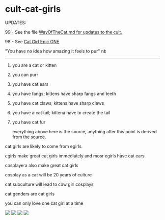# cult-cat-girls
UPDATES:

99 - See the file <a href="https://github.com/nathanielburman/cult-cat-girls/blob/main/TheWayOfTheCat.md"> WayOfTheCat.md for updates to the cult.</a>

98 - See <a href="https://github.com/nathanielburman/cult-cat-girls/blob/main/Cat%20Girl%20Epic%20One.md"> Cat Girl Epic ONE </a>

"You have no idea how amazing it feels to pur" nb

---

1. you are a cat or kitten
2. you can purr
3. you have cat ears
4. you have fangs; kittens have sharp fangs and teeth
5. you have cat claws; kittens have sharp claws
6. you have a cat tail; kittena have to create the tail
7. you have cat fur

   everything above here
   is the source, anything
   after this point is derived
   from the source.

cat girls are likely to come from egirls.

egirls make great cat girls immediately and mosr egirls have cat ears.

cosplayera also make great cat girls

cosplay as a cat will be 20 years of culture

cat subculture will lead to cow girl cosplays

cat genders are cat girls

you can only love one cat girl at a time

![](https://github.com/nathanielburman/cult-cat-girls/blob/main/01Capture.PNG)
![](https://github.com/nathanielburman/cult-cat-girls/blob/main/02Capture.PNG)
![](https://github.com/nathanielburman/cult-cat-girls/blob/main/03Capture.PNG)
![](https://github.com/nathanielburman/cult-cat-girls/blob/main/04Capture.PNG)
